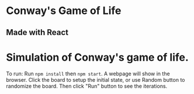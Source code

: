 <h1> Conway's  Game of Life </h1>
<h2> Made with React </h2>

Simulation of Conway's game of life.
===========================

To run: 
Run `npm install` then `npm start`. 
A webpage will show in the browser.
Click the board to setup the initial state, or use Random button to randomize the board.
Then click "Run" button to see the iterations.
